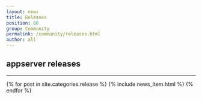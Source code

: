 ```yaml
---
layout: news
title: Releases
position: 60
group: Community
permalink: /community/releases.html
author: all
---
```


## appserver releases
***

{% for post in site.categories.release %}
  {% include news_item.html %}
{% endfor %}
